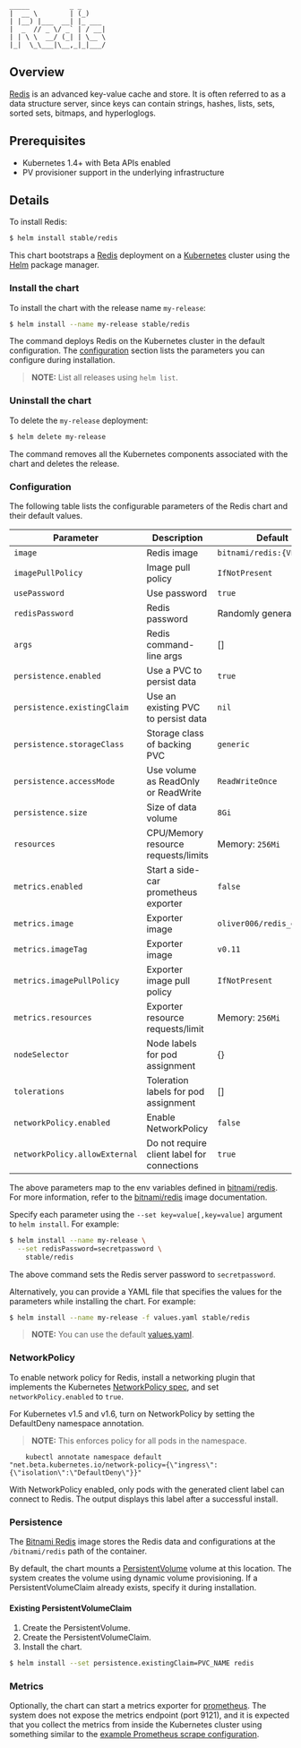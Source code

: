 ```
_____          _ _     
|  __ \        | (_)    
| |__) |___  __| |_ ___
|  _  // _ \/ _` | / __|
| | \ \  __/ (_| | \__ \
|_|  \_\___|\__,_|_|___/
```

## Overview

[Redis](http://redis.io/) is an advanced key-value cache and store. It is often referred to as a data structure server, since keys can contain strings, hashes, lists, sets, sorted sets, bitmaps, and hyperloglogs.

## Prerequisites

- Kubernetes 1.4+ with Beta APIs enabled
- PV provisioner support in the underlying infrastructure

## Details

To install Redis:

```bash
$ helm install stable/redis
```

This chart bootstraps a [Redis](https://github.com/bitnami/bitnami-docker-redis) deployment on a [Kubernetes](http://kubernetes.io) cluster using the [Helm](https://helm.sh) package manager.

### Install the chart

To install the chart with the release name `my-release`:

```bash
$ helm install --name my-release stable/redis
```

The command deploys Redis on the Kubernetes cluster in the default configuration. The [configuration](#configuration) section lists the parameters you can  configure during installation.

> **NOTE:** List all releases using `helm list`.

### Uninstall the chart

To delete the `my-release` deployment:

```bash
$ helm delete my-release
```

The command removes all the Kubernetes components associated with the chart and deletes the release.

### Configuration

The following table lists the configurable parameters of the Redis chart and their default values.

| Parameter                  | Description                           | Default                                                   |
| -------------------------- | ------------------------------------- | --------------------------------------------------------- |
| `image`                    | Redis image                           | `bitnami/redis:{VERSION}`                                 |
| `imagePullPolicy`          | Image pull policy                     | `IfNotPresent`                                            |
| `usePassword`              | Use password                          | `true`                                         |
| `redisPassword`            | Redis password                        | Randomly generated                                        |
| `args`                     | Redis command-line args               | []                                                        |
| `persistence.enabled`      | Use a PVC to persist data             | `true`                                                    |
| `persistence.existingClaim`| Use an existing PVC to persist data   | `nil`                                                     |
| `persistence.storageClass` | Storage class of backing PVC          | `generic`                                                 |
| `persistence.accessMode`   | Use volume as ReadOnly or ReadWrite   | `ReadWriteOnce`                                           |
| `persistence.size`         | Size of data volume                   | `8Gi`                                                     |
| `resources`                | CPU/Memory resource requests/limits   | Memory: `256Mi`                                           |
| `metrics.enabled`          | Start a side-car prometheus exporter  | `false`                                                   |
| `metrics.image`            | Exporter image                        | `oliver006/redis_exporter`                                |
| `metrics.imageTag`         | Exporter image                        | `v0.11`                                                   |
| `metrics.imagePullPolicy`  | Exporter image pull policy            | `IfNotPresent`                                            |
| `metrics.resources`        | Exporter resource requests/limit      | Memory: `256Mi`                                           |
| `nodeSelector`             | Node labels for pod assignment        | {}                                                        |
| `tolerations`              | Toleration labels for pod assignment  | []                                                        |
| `networkPolicy.enabled`    | Enable NetworkPolicy                  | `false`                                                   |
| `networkPolicy.allowExternal` | Do not require client label for connections | `true`                                            |

The above parameters map to the env variables defined in [bitnami/redis](http://github.com/bitnami/bitnami-docker-redis). For more information, refer to the [bitnami/redis](http://github.com/bitnami/bitnami-docker-redis) image documentation.

Specify each parameter using the `--set key=value[,key=value]` argument to `helm install`. For example:

```bash
$ helm install --name my-release \
  --set redisPassword=secretpassword \
    stable/redis
```

The above command sets the Redis server password to `secretpassword`.

Alternatively, you can provide a YAML file that specifies the values for the parameters while installing the chart. For example:

```bash
$ helm install --name my-release -f values.yaml stable/redis
```

> **NOTE:** You can use the default [values.yaml](values.yaml).

### NetworkPolicy

To enable network policy for Redis, install a networking plugin that implements the Kubernetes [NetworkPolicy spec](https://kubernetes.io/docs/tasks/administer-cluster/declare-network-policy#before-you-begin), and set `networkPolicy.enabled` to `true`.

For Kubernetes v1.5 and v1.6, turn on NetworkPolicy by setting the DefaultDeny namespace annotation.

> **NOTE:** This enforces policy for all pods in the namespace.

```
    kubectl annotate namespace default "net.beta.kubernetes.io/network-policy={\"ingress\":{\"isolation\":\"DefaultDeny\"}}"
```

With NetworkPolicy enabled, only pods with the generated client label can connect to Redis. The output displays this label after a successful install.

### Persistence

The [Bitnami Redis](https://github.com/bitnami/bitnami-docker-redis) image stores the Redis data and configurations at the `/bitnami/redis` path of the container.

By default, the chart mounts a [PersistentVolume](http://kubernetes.io/docs/user-guide/persistent-volumes/) volume at this location. The system creates the volume using dynamic volume provisioning. If a PersistentVolumeClaim already exists, specify it during installation.

#### Existing PersistentVolumeClaim

1. Create the PersistentVolume.
1. Create the PersistentVolumeClaim.
1. Install the chart.
```bash
$ helm install --set persistence.existingClaim=PVC_NAME redis
```

### Metrics
Optionally, the chart can start a metrics exporter for [prometheus](https://prometheus.io). The system does not expose the metrics endpoint (port 9121), and it is expected that you collect the metrics from inside the Kubernetes cluster using something similar to the [example Prometheus scrape configuration](https://github.com/prometheus/prometheus/blob/master/documentation/examples/prometheus-kubernetes.yml).
